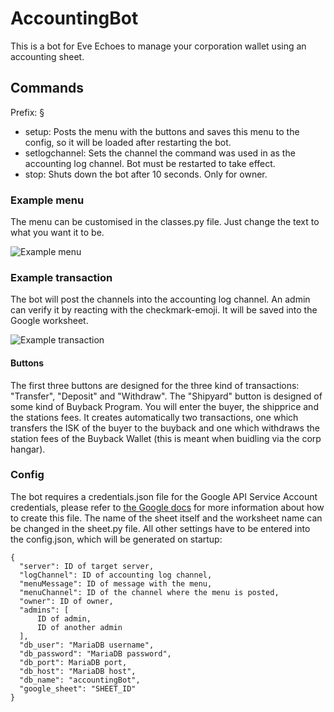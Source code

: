 # AccountingBot
This is a bot for Eve Echoes to manage your corporation wallet using an accounting sheet.

## Commands
Prefix: §
- setup: Posts the menu with the buttons and saves this menu to the config, so it will be loaded after restarting the bot.
- setlogchannel: Sets the channel the command was used in as the accounting log channel. Bot must be restarted to take effect.
- stop: Shuts down the bot after 10 seconds. Only for owner.

### Example menu
The menu can be customised in the classes.py file. Just change the text to what you want it to be.

![Example menu](https://user-images.githubusercontent.com/43181741/181205554-dc8f02a1-6f9f-4869-b1e3-1068dec3d427.png)

### Example transaction
The bot will post the channels into the accounting log channel. An admin can verify it by reacting with the checkmark-emoji. It will be saved into the Google worksheet.

![Example transaction](https://user-images.githubusercontent.com/43181741/181206049-7e3f9aec-ce76-44c8-b0e5-e8875804db42.png)

#### Buttons
The first three buttons are designed for the three kind of transactions: "Transfer", "Deposit" and "Withdraw". The "Shipyard" button is designed of some kind of Buyback Program. You will enter the buyer, the shipprice and the stations fees. It creates automatically two transactions, one which transfers the ISK of the buyer to the buyback and one which withdraws the station fees of the Buyback Wallet (this is meant when buidling via the corp hangar).

### Config
The bot requires a credentials.json file for the Google API Service Account credentials, please refer to [the Google docs](https://developers.google.com/workspace/guides/create-credentials) for more information about how to create this file.
The name of the sheet itself and the worksheet name can be changed in the sheet.py file. All other settings have to be entered into the config.json, which will be generated on startup:
```
{
  "server": ID of target server,
  "logChannel": ID of accounting log channel,
  "menuMessage": ID of message with the menu,
  "menuChannel": ID of the channel where the menu is posted,
  "owner": ID of owner,
  "admins": [
      ID of admin,
      ID of another admin
  ],
  "db_user": "MariaDB username",
  "db_password": "MariaDB password",
  "db_port": MariaDB port,
  "db_host": "MariaDB host",
  "db_name": "accountingBot",
  "google_sheet": "SHEET_ID"
}
```
